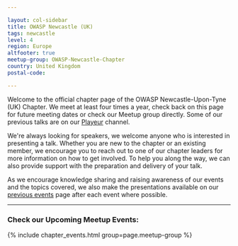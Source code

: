 ```yaml
---

layout: col-sidebar
title: OWASP Newcastle (UK)
tags: newcastle
level: 4
region: Europe
altfooter: true
meetup-group: OWASP-Newcastle-Chapter
country: United Kingdom
postal-code: 

---
```


Welcome to the official chapter page of the OWASP Newcastle-Upon-Tyne (UK) Chapter. We meet at least four times a year, check back on this page for future meeting dates or check our Meetup group directly. Some of our previous talks are on our [Playeur](https://playeur.com/c/OWASPNewcastle/) channel.

We're always looking for speakers, we welcome anyone who is interested in presenting a talk. Whether you are new to the chapter or an existing member, we encourage you to reach out to one of our chapter leaders for more information on how to get involved. To help you along the way, we can also provide support with the preparation and delivery of your talk.

As we encourage knowledge sharing and raising awareness of our events and the topics covered, we also make the presentations available on our [previous events](#previousevents) page after each event where possible.

---

### Check our Upcoming Meetup Events:
{% include chapter_events.html group=page.meetup-group %}


<script type='text/javascript'>
  $(function(){
    $(".timeclass").hover(function() {
      utc_str = $(this).text();
      ndx = utc_str.indexOf(':');
      st_hour_str = utc_str.substring(0, ndx);
      st_min_str = utc_str.substring(ndx + 1, ndx + 3);
      utc_dt = luxon.DateTime.utc(2020, 06, 06, parseInt(st_hour_str), parseInt(st_min_str), 0);
      start_dt = utc_dt.setZone(luxon.DateTime.local().zoneName);

      ndx = utc_str.lastIndexOf(':');
      end_hour_str = utc_str.substring(ndx - 2, ndx - 1);
      end_min_str = utc_str.substring(ndx + 1, ndx + 3);
      utc_dt = luxon.DateTime.utc(2020, 06, 06, parseInt(end_hour_str), parseInt(end_min_str), 0);
      end_dt = utc_dt.setZone(luxon.DateTime.local().zoneName);
      popstr = start_dt.toLocaleString(luxon.DateTime.TIME_WITH_SECONDS) + ' to ' + end_dt.toLocaleString(luxon.DateTime.TIME_WITH_SHORT_OFFSET);
      $(this).prop('title', popstr);
    });
  });  
</script>
